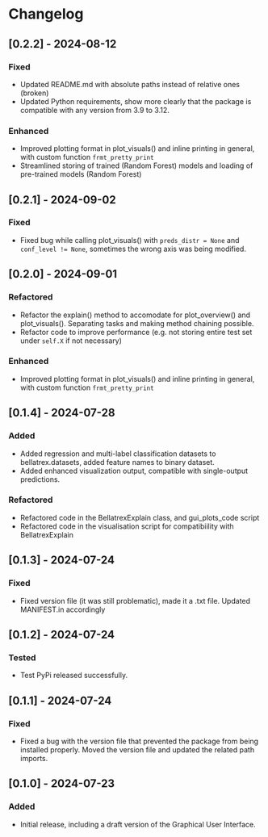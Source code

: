 # Changelog

## [0.2.2] - 2024-08-12
### Fixed
- Updated README.md with absolute paths instead of relative ones (broken)
- Updated Python requirements, show more clearly that the package is compatible with any version from 3.9 to 3.12.
### Enhanced
- Improved plotting format in plot_visuals() and inline printing in general, with custom function `frmt_pretty_print`
- Streamlined storing of trained (Random Forest) models and loading of pre-trained models (Random Forest)

## [0.2.1] - 2024-09-02
### Fixed
- Fixed bug while calling plot_visuals() with `preds_distr = None` and `conf_level != None`, sometimes the wrong axis was being modified.

## [0.2.0] - 2024-09-01
### Refactored
- Refactor the explain() method to accomodate for plot_overview() and plot_visuals(). Separating tasks and making method chaining possible.
- Refactor code to improve performance (e.g. not storing entire test set under `self.X` if not necessary)
### Enhanced
- Improved plotting format in plot_visuals() and inline printing in general, with custom function `frmt_pretty_print`

## [0.1.4] - 2024-07-28
### Added
- Added regression and multi-label classification datasets to bellatrex.datasets, added feature names to binary dataset.
- Added enhanced visualization output, compatible with single-output predictions.

### Refactored
- Refactored code in the BellatrexExplain class, and gui_plots_code script
- Refactored code in the visualisation script for compatibiility with BellatrexExplain

## [0.1.3] - 2024-07-24
### Fixed
- Fixed version file (it was still problematic), made it a .txt file. Updated MANIFEST.in accordingly

## [0.1.2] - 2024-07-24
### Tested
- Test PyPi released successfully.

## [0.1.1] - 2024-07-24
### Fixed
- Fixed a bug with the version file that prevented the package from being installed properly. Moved the version file and updated the related path imports.

## [0.1.0] - 2024-07-23
### Added
- Initial release, including a draft version of the Graphical User Interface.
